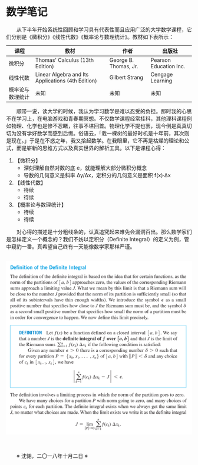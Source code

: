 # 数学笔记

&emsp;&emsp;从下半年开始系统性回顾和学习具有代表性而且应用广泛的大学数学课程，它们分别是《微积分》《线性代数》《概率论与数理统计》。教材如下表所示：

课程 | 教材 | 作者 | 出版社
----- | ----- | ----- | -----
微积分 | Thomas' Calculus (13th Edition) | George B. Thomas, Jr. | Pearson Education Inc.
线性代数 | Linear Algebra and Its Applications (4th Edition) | Gilbert Strang | Cengage Learning
概率论与数理统计 | 未知 | 未知 | 未知

&emsp;&emsp;顺带一说，读大学的时候，我认为学习数学是难以忍受的负担。那时我的心思不在学习上，在电脑游戏和青春期冥想。不仅数学课程经常挂科，其他理科课程例如物理、化学也是惨不忍睹，往事不堪回首。物理化学不提也罢，现今倒是真真切切为没有学好数学而感到后悔。俗语云，「栽一棵树的最好时机是十年前，其次则是现在。」于是在不惑之年，我又拾起数学。在我眼里，它不再是枯燥的理论和公式，而是崭新的思维方式以及真实世界的解析工具。以下是课程心得：

1. 【微积分】
    - 深刻理解自然对数的底 e，就能理解大部分微积分概念
    - 导数的几何意义是斜率 Δy/Δx，定积分的几何意义是面积 f(x)·Δx
2. 【线性代数】
    - 待续
    - 待续
3. 【概率论与数理统计】
    - 待续
    - 待续

&emsp;&emsp;对心得的描述是十分粗线条的，认真追究起来难免会漏洞百出。那么数学家们是怎样定义一个概念的？我们不妨以定积分（Definite Integral）的定义为例，管中窥豹一番。真希望自己终有一天能像数学家那样严谨。

&emsp;&emsp;![Definition of the Definite Integral](https://github.com/voyageplanet/treatise/blob/master/_img_/20181003-definition-of-the-definite-integral.png)

&emsp;&emsp;

&emsp;&emsp;※ 沈翎，二〇一八年十月二日 ※